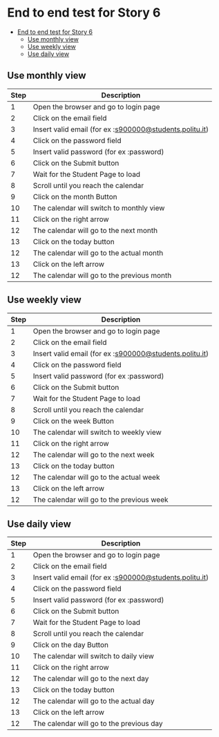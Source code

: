 # End to end test for Story 6

- [End to end test for Story 6](#end-to-end-test-for-story-6)
  - [Use monthly view](#use-monthly-view)
  - [Use weekly view](#use-weekly-view)
  - [Use daily view](#use-daily-view)

## Use monthly view

| Step | Description |
|------|-------------|
|   1  |   Open the browser and go to login page |
|   2  |   Click on the email field  |
|   3  |   Insert valid email (for ex :s900000@students.politu.it)  |
|   4  |   Click on the password field  |
|   5  |   Insert valid password (for ex :password)  |
|   6  |   Click on the Submit button |
|   7  |   Wait for the Student Page to load |
|   8  |   Scroll until you reach the calendar |
|   9  |   Click on the month Button|
|   10 |   The calendar will switch to monthly view |
|   11 |   Click on the right arrow |
|   12 |   The calendar will go to the next month |
|   13 |   Click on the today button |
|   12 |   The calendar will go to the actual month |
|   13 |   Click on the left arrow |
|   12 |   The calendar will go to the previous month |

## Use weekly view

| Step | Description |
|------|-------------|
|   1  |   Open the browser and go to login page |
|   2  |   Click on the email field  |
|   3  |   Insert valid email (for ex :s900000@students.politu.it)  |
|   4  |   Click on the password field  |
|   5  |   Insert valid password (for ex :password)  |
|   6  |   Click on the Submit button |
|   7  |   Wait for the Student Page to load |
|   8  |   Scroll until you reach the calendar |
|   9  |   Click on the week Button|
|   10 |   The calendar will switch to weekly view |
|   11 |   Click on the right arrow |
|   12 |   The calendar will go to the next week |
|   13 |   Click on the today button |
|   12 |   The calendar will go to the actual week |
|   13 |   Click on the left arrow |
|   12 |   The calendar will go to the previous week |

## Use daily view

| Step | Description |
|------|-------------|
|   1  |   Open the browser and go to login page |
|   2  |   Click on the email field  |
|   3  |   Insert valid email (for ex :s900000@students.politu.it)  |
|   4  |   Click on the password field  |
|   5  |   Insert valid password (for ex :password)  |
|   6  |   Click on the Submit button |
|   7  |   Wait for the Student Page to load |
|   8  |   Scroll until you reach the calendar |
|   9  |   Click on the day Button|
|   10 |   The calendar will switch to daily view |
|   11 |   Click on the right arrow |
|   12 |   The calendar will go to the next day |
|   13 |   Click on the today button |
|   12 |   The calendar will go to the actual day |
|   13 |   Click on the left arrow |
|   12 |   The calendar will go to the previous day |
